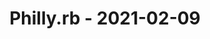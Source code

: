 ---
layout: post
title: Philly.rb - 2021-02-09
datetime: '2021-02-09T17:00:00-05:00'
name: Philly.rb
external_url: https://www.meetup.com/Phillyrb/events/276011959/
online_event: true
year_month: 2021-02
---